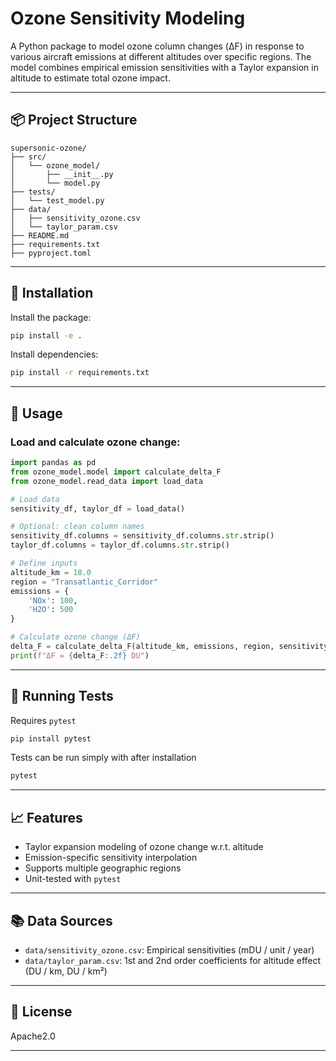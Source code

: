 # Ozone Sensitivity Modeling

A Python package to model ozone column changes (ΔF) in response to various aircraft emissions at different altitudes over specific regions. The model combines empirical emission sensitivities with a Taylor expansion in altitude to estimate total ozone impact.

---

## 📦 Project Structure

```text
supersonic-ozone/
├── src/
│   └── ozone_model/
│       ├── __init__.py
│       └── model.py
├── tests/
│   └── test_model.py
├── data/
│   ├── sensitivity_ozone.csv
│   └── taylor_param.csv
├── README.md
├── requirements.txt
├── pyproject.toml
```

---

## 🚀 Installation

Install the package:

```bash
pip install -e .
```

Install dependencies:

```bash
pip install -r requirements.txt
```

---

## 🧠 Usage

### Load and calculate ozone change:

```python
import pandas as pd
from ozone_model.model import calculate_delta_F
from ozone_model.read_data import load_data

# Load data
sensitivity_df, taylor_df = load_data()

# Optional: clean column names
sensitivity_df.columns = sensitivity_df.columns.str.strip()
taylor_df.columns = taylor_df.columns.str.strip()

# Define inputs
altitude_km = 18.0
region = "Transatlantic_Corridor"
emissions = {
    'NOx': 100,
    'H2O': 500
}

# Calculate ozone change (ΔF)
delta_F = calculate_delta_F(altitude_km, emissions, region, sensitivity_df, taylor_df)
print(f"ΔF = {delta_F:.2f} DU")
```

---

## 🧪 Running Tests

Requires `pytest`

```bash
pip install pytest
```

Tests can be run simply with after installation

```bash
pytest
```

---

## 📈 Features

- Taylor expansion modeling of ozone change w.r.t. altitude
- Emission-specific sensitivity interpolation
- Supports multiple geographic regions
- Unit-tested with `pytest`

---

## 📚 Data Sources

- `data/sensitivity_ozone.csv`: Empirical sensitivities (mDU / unit / year)
- `data/taylor_param.csv`: 1st and 2nd order coefficients for altitude effect (DU / km, DU / km²)

---

## 📌 License

Apache2.0

---
